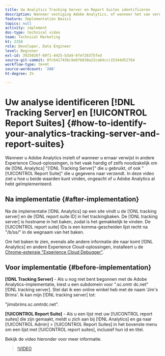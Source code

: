 ```yaml
---
title: Uw Analytics Tracking Server en Report Suites identificeren
description: Wanneer vestiging Adobe Analytics, of wanneer het van verwijzingen voorzien in andere oplossingen van Experience Cloud, is het vaak nuttig of zelfs noodzakelijk om Analytics "het Volgen Server"te kennen die u gebruikt, of ook de "Reeks van het Rapport"die u gegevens naar verzendt. In deze video ziet u hoe u beide waarden kunt vinden, ongeacht of u Adobe Analytics al hebt geïmplementeerd.
feature: Implementation Basics
topics: null
activity: implement
doc-type: technical video
team: Technical Marketing
kt: 2358
role: Developer, Data Engineer
level: Beginner
exl-id: 3925026f-69f1-4425-b3a9-6fef26375fed
source-git-commit: 8fc641743bc9e07b838a22ca64ccc15344d52764
workflow-type: tm+mt
source-wordcount: '288'
ht-degree: 2%

---
```


# Uw analyse identificeren [!DNL Tracking Server] en [!UICONTROL Report Suites] {#how-to-identify-your-analytics-tracking-server-and-report-suites}

Wanneer u Adobe Analytics instelt of wanneer u ernaar verwijst in andere Experience Cloud-oplossingen, is het vaak handig of zelfs noodzakelijk om de [!DNL Analytics] &quot;[!DNL Tracking Server]&quot; die u gebruikt, of ook &quot;[!UICONTROL Report Suite]&quot; die u gegevens naar verzendt. In deze video ziet u hoe u beide waarden kunt vinden, ongeacht of u Adobe Analytics al hebt geïmplementeerd.

## Na implementatie {#after-implementation}

Na de implementatie [!DNL Analytics] op een site vindt u de [!DNL tracking server] en de [!DNL report suite ID] in het trackingbaken. De [!DNL tracking server] is hostname in het baken, zodat is het gemakkelijk te vinden. De [!UICONTROL report suite] IDs is een komma-gescheiden lijst recht na &quot;/b/ss/&quot; in de wegnaam van het baken.

Om het baken te zien, evenals alle andere informatie die naar komt [!DNL Analytics] en andere Experience Cloud-oplossingen, installeert u de [Chrome-extensie &quot;Experience Cloud Debugger&quot;](https://chrome.google.com/webstore/detail/adobe-experience-cloud-de/ocdmogmohccmeicdhlhhgepeaijenapj?hl=nl).

## Voor implementatie {#before-implementation}

**[!DNL Tracking Server]** - Als u nog niet bent begonnen met de Adobe Analytics-implementatie, kiest u een subdomein voor &quot;.sc.omtr dc.net&quot; [!DNL tracking server]. Stel dat ik een online winkel heb met de naam &#39;Jim&#39;s Brims&#39;. Ik kan mijn [!DNL tracking server] tot:

&quot;jimsbrims.sc.omtrdc.net&quot;.

**[!UICONTROL Report Suite]** - Als u een lijst met uw [!UICONTROL report suites] die zijn gemaakt, meldt u zich aan bij [!DNL Analytics] en ga naar [!UICONTROL Admin] > [!UICONTROL Report Suites] in het bovenste menu om een lijst met [!UICONTROL report suites], inclusief hun id en titel.

Bekijk de video hieronder voor meer informatie.

>[!VIDEO](https://video.tv.adobe.com/v/26061/?quality=12&learn=on)
